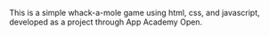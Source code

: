 This is a simple whack-a-mole game using html, css, and javascript, developed as a project through App Academy Open.
